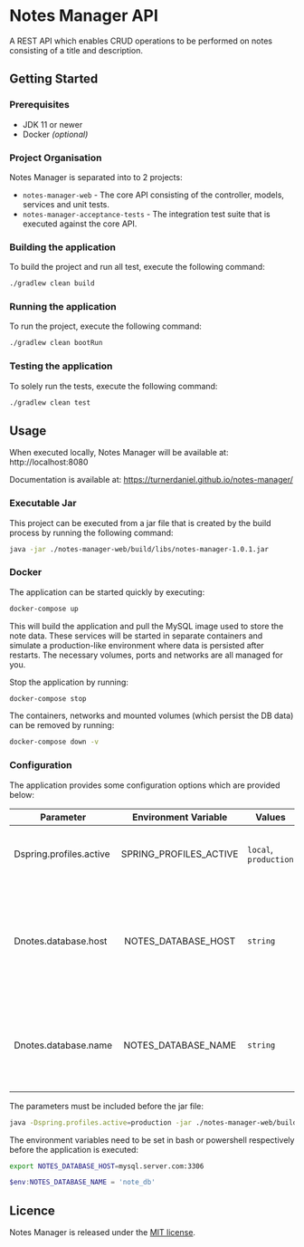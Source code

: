 # Notes Manager API

A REST API which enables CRUD operations to be performed on notes consisting of a title and 
description.

## Getting Started

### Prerequisites

 - JDK 11 or newer
 - Docker _(optional)_

### Project Organisation

Notes Manager is separated into to 2 projects:

- `notes-manager-web` - The core API consisting of the controller, models, services and unit tests.
- `notes-manager-acceptance-tests` - The integration test suite that is executed against the core API.


### Building the application

To build the project and run all test, execute the following command:

```bash
./gradlew clean build
```

### Running the application

To run the project, execute the following command:

```bash
./gradlew clean bootRun
```

### Testing the application

To solely run the tests, execute the following command:

```bash
./gradlew clean test
```

## Usage

When executed locally, Notes Manager will be available at: http://localhost:8080

Documentation is available at: https://turnerdaniel.github.io/notes-manager/

### Executable Jar

This project can be executed from a jar file that is created by the build process by running the 
following command:

```bash
java -jar ./notes-manager-web/build/libs/notes-manager-1.0.1.jar
```

### Docker

The application can be started quickly by executing:

```bash
docker-compose up
```

This will build the application and pull the MySQL image used to store the note data. These 
services will be started in separate containers and simulate a production-like environment where
data is persisted after restarts. The necessary volumes, ports and networks are all managed for you. 

Stop the application by running: 

```bash
docker-compose stop
```

The containers, networks and mounted volumes (which persist the DB data) can be removed by running:

```bash
docker-compose down -v
```

### Configuration

The application provides some configuration options which are provided below:

|         Parameter       |  Environment Variable  |         Values        | Description |
| ----------------------- | :--------------------: | --------------------- | ----------- |
| Dspring.profiles.active | SPRING_PROFILES_ACTIVE | `local`, `production` | Set the profile used by the application. _Defaults to `local`_ |
| Dnotes.database.host    | NOTES_DATABASE_HOST    | `string`              | Set the url and port used to connect to an external database host. Only used in the production profile. _Defaults to [localhost:3306](http://localhost:3306)._
| Dnotes.database.name    | NOTES_DATABASE_NAME    | `string`              | Set the name of the database to connect to. Only used in the production profile. _Defaults to `notes`_  

The parameters must be included before the jar file:

```bash
java -Dspring.profiles.active=production -jar ./notes-manager-web/build/libs/notes-manager-1.0.1.jar
```

The environment variables need to be set in bash or powershell respectively before the application
is executed:

```bash
export NOTES_DATABASE_HOST=mysql.server.com:3306
```

```powershell
$env:NOTES_DATABASE_NAME = 'note_db'
```

## Licence

Notes Manager is released under the [MIT license](LICENSE.md).
